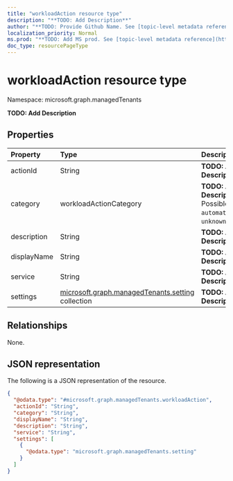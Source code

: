 ```yaml
---
title: "workloadAction resource type"
description: "**TODO: Add Description**"
author: "**TODO: Provide Github Name. See [topic-level metadata reference](https://msgo.azurewebsites.net/add/document/guidelines/metadata.html#topic-level-metadata)**"
localization_priority: Normal
ms.prod: "**TODO: Add MS prod. See [topic-level metadata reference](https://msgo.azurewebsites.net/add/document/guidelines/metadata.html#topic-level-metadata)**"
doc_type: resourcePageType
---
```


# workloadAction resource type

Namespace: microsoft.graph.managedTenants



**TODO: Add Description**

## Properties
|Property|Type|Description|
|:---|:---|:---|
|actionId|String|**TODO: Add Description**|
|category|workloadActionCategory|**TODO: Add Description**. Possible values are: `automated`, `manual`, `unknownFutureValue`.|
|description|String|**TODO: Add Description**|
|displayName|String|**TODO: Add Description**|
|service|String|**TODO: Add Description**|
|settings|[microsoft.graph.managedTenants.setting](../resources/managedtenants-setting.md) collection|**TODO: Add Description**|

## Relationships
None.

## JSON representation
The following is a JSON representation of the resource.
<!-- {
  "blockType": "resource",
  "@odata.type": "microsoft.graph.managedTenants.workloadAction"
}
-->
``` json
{
  "@odata.type": "#microsoft.graph.managedTenants.workloadAction",
  "actionId": "String",
  "category": "String",
  "displayName": "String",
  "description": "String",
  "service": "String",
  "settings": [
    {
      "@odata.type": "microsoft.graph.managedTenants.setting"
    }
  ]
}
```

